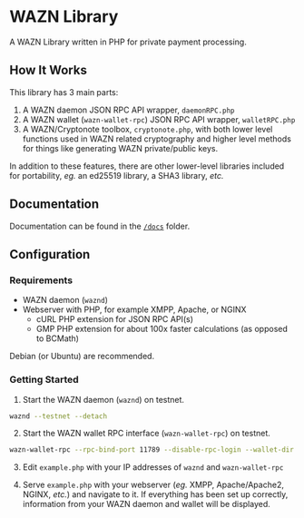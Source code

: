 # WAZN Library
A WAZN Library written in PHP for private payment processing.

## How It Works
This library has 3 main parts:

1. A WAZN daemon JSON RPC API wrapper, `daemonRPC.php`
2. A WAZN wallet (`wazn-wallet-rpc`) JSON RPC API wrapper, `walletRPC.php`
3. A WAZN/Cryptonote toolbox, `cryptonote.php`, with both lower level functions used in WAZN related cryptography and higher level methods for things like generating WAZN private/public keys.

In addition to these features, there are other lower-level libraries included for portability, *eg.* an ed25519 library, a SHA3 library, *etc.*

## Documentation
Documentation can be found in the [`/docs`](https://github.com/vermin/wazn-api-php/tree/dev/docs) folder.

## Configuration
### Requirements
 - WAZN daemon (`waznd`)
 - Webserver with PHP, for example XMPP, Apache, or NGINX
    - cURL PHP extension for JSON RPC API(s)
    - GMP PHP extension for about 100x faster calculations (as opposed to BCMath)

Debian (or Ubuntu) are recommended.

### Getting Started

1. Start the WAZN daemon (`waznd`) on testnet.
```bash
waznd --testnet --detach
```

2. Start the WAZN wallet RPC interface (`wazn-wallet-rpc`) on testnet.
```bash
wazn-wallet-rpc --rpc-bind-port 11789 --disable-rpc-login --wallet-dir /path/to/wallet/directory
```

3. Edit `example.php` with your IP addresses of `waznd` and `wazn-wallet-rpc`

4. Serve `example.php` with your webserver (*eg.* XMPP, Apache/Apache2, NGINX, *etc.*) and navigate to it.  If everything has been set up correctly, information from your WAZN daemon and wallet will be displayed.
